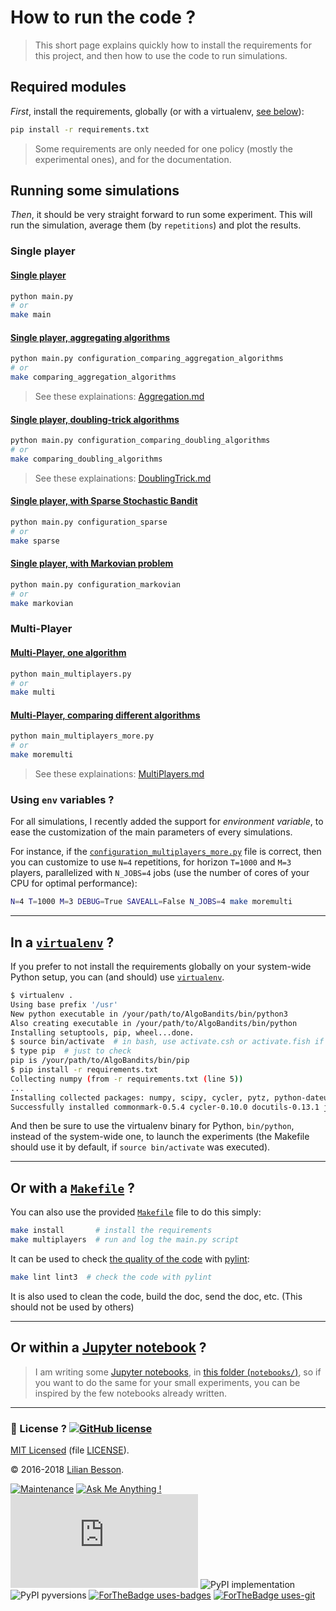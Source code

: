 # How to run the code ?

> This short page explains quickly how to install the requirements for this project, and then how to use the code to run simulations.

## Required modules
*First*, install the requirements, globally (or with a virtualenv, [see below](#In-a-virtualenv-?)):
```bash
pip install -r requirements.txt
```

> Some requirements are only needed for one policy (mostly the experimental ones), and for the documentation.

## Running some simulations
*Then*, it should be very straight forward to run some experiment.
This will run the simulation, average them (by `repetitions`) and plot the results.

### Single player
#### [Single player](main.py)
```bash
python main.py
# or
make main
```

#### [Single player, aggregating algorithms](configuration_comparing_aggregation_algorithms.py)
```bash
python main.py configuration_comparing_aggregation_algorithms
# or
make comparing_aggregation_algorithms
```
> See these explainations: [Aggregation.md](Aggregation.html)

#### [Single player, doubling-trick algorithms](configuration_comparing_doubling_algorithms.py)
```bash
python main.py configuration_comparing_doubling_algorithms
# or
make comparing_doubling_algorithms
```
> See these explainations: [DoublingTrick.md](DoublingTrick.html)

#### [Single player, with Sparse Stochastic Bandit](configuration_sparse.py)
```bash
python main.py configuration_sparse
# or
make sparse
```

#### [Single player, with Markovian problem](configuration_markovian.py)
```bash
python main.py configuration_markovian
# or
make markovian
```

### Multi-Player
#### [Multi-Player, one algorithm](main_multiplayers.py)
```bash
python main_multiplayers.py
# or
make multi
```

#### [Multi-Player, comparing different algorithms](main_multiplayers_more.py)
```bash
python main_multiplayers_more.py
# or
make moremulti
```
> See these explainations: [MultiPlayers.md](MultiPlayers.html)

### Using `env` variables ?

For all simulations, I recently added the support for *environment variable*, to ease the customization of the main parameters of every simulations.

For instance, if the [`configuration_multiplayers_more.py`](configuration_multiplayers_more.py) file is correct,
then you can customize to use `N=4` repetitions, for horizon `T=1000` and `M=3` players, parallelized with `N_JOBS=4` jobs (use the number of cores of your CPU for optimal performance):

```bash
N=4 T=1000 M=3 DEBUG=True SAVEALL=False N_JOBS=4 make moremulti
```

----

## In a [`virtualenv`](https://virtualenv.pypa.io/en/stable/) ?
If you prefer to not install the requirements globally on your system-wide Python setup, you can (and should) use [`virtualenv`](https://virtualenv.pypa.io/en/stable/).

```bash
$ virtualenv .
Using base prefix '/usr'
New python executable in /your/path/to/AlgoBandits/bin/python3
Also creating executable in /your/path/to/AlgoBandits/bin/python
Installing setuptools, pip, wheel...done.
$ source bin/activate  # in bash, use activate.csh or activate.fish if needed
$ type pip  # just to check
pip is /your/path/to/AlgoBandits/bin/pip
$ pip install -r requirements.txt
Collecting numpy (from -r requirements.txt (line 5))
...
Installing collected packages: numpy, scipy, cycler, pytz, python-dateutil, matplotlib, joblib, pandas, seaborn, tqdm, sphinx-rtd-theme, commonmark, docutils, recommonmark
Successfully installed commonmark-0.5.4 cycler-0.10.0 docutils-0.13.1 joblib-0.11 matplotlib-2.0.0 numpy-1.12.1 pandas-0.19.2 python-dateutil-2.6.0 pytz-2016.10 recommonmark-0.4.0 scipy-0.19.0 seaborn-0.7.1 sphinx-rtd-theme-0.2.4 tqdm-4.11.2
```

And then be sure to use the virtualenv binary for Python, `bin/python`, instead of the system-wide one, to launch the experiments (the Makefile should use it by default, if `source bin/activate` was executed).

---

## Or with a [`Makefile`](Makefile) ?
You can also use the provided [`Makefile`](Makefile) file to do this simply:
```bash
make install       # install the requirements
make multiplayers  # run and log the main.py script
```

It can be used to check [the quality of the code](logs/main_pylint_log.txt) with [pylint](https://www.pylint.org/):
```bash
make lint lint3  # check the code with pylint
```

It is also used to clean the code, build the doc, send the doc, etc. (This should not be used by others)

---

## Or within a [Jupyter notebook](https://jupyter.org/) ?
> I am writing some [Jupyter notebooks](https://jupyter.org/), in [this folder (`notebooks/`)](notebooks/), so if you want to do the same for your small experiments, you can be inspired by the few notebooks already written.

----

### :scroll: License ? [![GitHub license](https://img.shields.io/github/license/Naereen/AlgoBandits.svg)](https://github.com/Naereen/AlgoBandits/blob/master/LICENSE)
[MIT Licensed](https://lbesson.mit-license.org/) (file [LICENSE](LICENSE)).

© 2016-2018 [Lilian Besson](https://GitHub.com/Naereen).

[![Maintenance](https://img.shields.io/badge/Maintained%3F-yes-green.svg)](https://GitHub.com/Naereen/AlgoBandits/graphs/commit-activity)
[![Ask Me Anything !](https://img.shields.io/badge/Ask%20me-anything-1abc9c.svg)](https://GitHub.com/Naereen/ama)
[![Analytics](https://ga-beacon.appspot.com/UA-38514290-17/github.com/Naereen/AlgoBandits/README.md?pixel)](https://GitHub.com/Naereen/AlgoBandits/)
![PyPI implementation](https://img.shields.io/pypi/implementation/ansicolortags.svg)
![PyPI pyversions](https://img.shields.io/pypi/pyversions/ansicolortags.svg)
[![ForTheBadge uses-badges](http://ForTheBadge.com/images/badges/uses-badges.svg)](http://ForTheBadge.com)
[![ForTheBadge uses-git](http://ForTheBadge.com/images/badges/uses-git.svg)](https://GitHub.com/)
